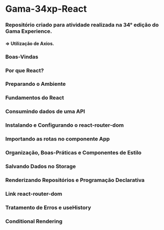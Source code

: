 # Gama-34xp-React

### Repositório criado para atividade realizada na 34° edição do Gama Experience.
#### => Utilização de Axios.

### Boas-Vindas
### Por que React?
### Preparando o Ambiente
### Fundamentos do React
### Consumindo dados de uma API
### Instalando e Configurando o react-router-dom
### Importando as rotas no componente App
### Organização, Boas-Práticas e Componentes de Estilo
### Salvando Dados no Storage
### Renderizando Repositórios e Programação Declarativa
### Link react-router-dom
### Tratamento de Erros e useHistory
### Conditional Rendering
